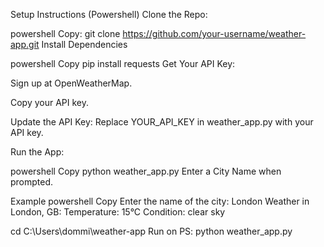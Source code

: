 Setup Instructions (Powershell)
Clone the Repo:

powershell
Copy:
git clone https://github.com/your-username/weather-app.git
Install Dependencies

powershell
Copy
pip install requests
Get Your API Key:

Sign up at OpenWeatherMap.

Copy your API key.

Update the API Key: Replace YOUR_API_KEY in weather_app.py with your API key.

Run the App:

powershell
Copy
python weather_app.py
Enter a City Name when prompted.

Example
powershell
Copy
Enter the name of the city: London
Weather in London, GB:
Temperature: 15°C
Condition: clear sky

cd C:\Users\dommi\weather-app
Run on PS: python weather_app.py
